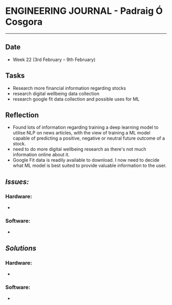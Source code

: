 
# **ENGINEERING JOURNAL - Padraig Ó Cosgora**
----------------------------------------------------------------------

## **Date**
-	Week 22 (3rd February – 9th February)

## **Tasks**
-	Research more financial information regarding stocks
- research digital wellbeing data collection 
- research google fit data collection and possible uses for ML

## **Reflection**
-	Found lots of information regarding training a deep learning model to utilise NLP on news articles, with the view of training a ML model capable of predicting a positive, negative or neutral future outcome of a stock.
- need to do more digital wellbeing research as there's not much information online about it.
- Google Fit data is readily available to download. I now need to decide what ML model is best suited to provide valuable information to the user.

## **_Issues:_**

### **Hardware:**
-	

### **Software:**
-	

## **_Solutions_**

### **Hardware:**
-	

### **Software:**
-
